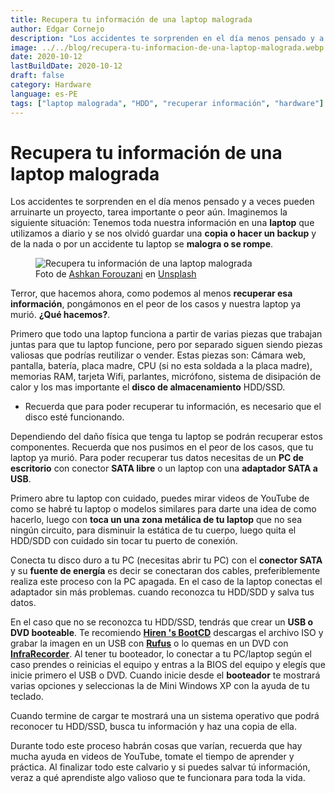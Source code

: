 ```yaml
---
title: Recupera tu información de una laptop malograda
author: Edgar Cornejo
description: "Los accidentes te sorprenden en el día menos pensado y a veces pueden arruinarte un proyecto, tarea importante o peor aún. Imaginemos la siguiente situación: Tenemos toda nuestra información  en una laptop que utilizamos a diario y se nos olvidó guardar una copia o hacer un backup y de la nada o por un accidente tu laptop se malogra o se rompe. "
image: ../../blog/recupera-tu-informacion-de-una-laptop-malograda.webp
date: 2020-10-12
lastBuildDate: 2020-10-12
draft: false
category: Hardware
language: es-PE
tags: ["laptop malograda", "HDD", "recuperar información", "hardware"]
---
```


# Recupera tu información de una laptop malograda

Los accidentes te sorprenden en el día menos pensado y a veces pueden arruinarte un proyecto, tarea importante o peor aún. Imaginemos la siguiente situación: Tenemos toda nuestra información en una **laptop** que utilizamos a diario y se nos olvidó guardar una **copia o hacer un backup** y de la nada o por un accidente tu laptop se **malogra o se rompe**.

<figure>
  <img src="../../blog/recupera-tu-informacion-de-una-laptop-malograda.webp" alt="Recupera tu información de una laptop malograda"/>
  <figcaption>Foto de <a href="https://unsplash.com/es/@ashkfor121" title="Ashkan Forouzani" target="_blank">Ashkan Forouzani</a> en <a href="https://unsplash.com/es/fotos/monitor-de-computadora-de-pantalla-plana-negro-zJsJV5CBGNE" title="Unsplash" target="_blank">Unsplash</a>
  </figcaption>
</figure>

Terror, que hacemos ahora, como podemos al menos **recuperar esa información**, pongámonos en el peor de los casos y nuestra laptop ya murió. **¿Qué hacemos?**.

Primero que todo una laptop funciona a partir de varias piezas que trabajan juntas para que tu laptop funcione, pero por separado siguen siendo piezas valiosas que podrías reutilizar o vender. Estas piezas son: Cámara web, pantalla, batería, placa madre, CPU (si no esta soldada a la placa madre), memorias RAM, tarjeta Wifi, parlantes, micrófono, sistema de disipación de calor y los mas importante el **disco de almacenamiento** HDD/SSD.

- Recuerda que para poder recuperar tu información, es necesario que el disco esté funcionando.

Dependiendo del daño física que tenga tu laptop se podrán recuperar estos componentes. Recuerda que nos pusimos en el peor de los casos, que tu laptop ya murió. Para poder recuperar tus datos necesitas de un **PC de escritorio** con conector **SATA libre** o un laptop con una **adaptador SATA a USB**.

Primero abre tu laptop con cuidado, puedes mirar videos de YouTube de como se habré tu laptop o modelos similares para darte una idea de como hacerlo, luego con **toca un una zona metálica de tu laptop** que no sea ningún circuito, para disminuir la estática de tu cuerpo, luego quita el HDD/SDD con cuidado sin tocar tu puerto de conexión.

Conecta tu disco duro a tu PC (necesitas abrir tu PC) con el **conector SATA** y su **fuente de energía** es decir se conectaran dos cables, preferiblemente realiza este proceso con la PC apagada. En el caso de la laptop conectas el adaptador sin más problemas. cuando reconozca tu HDD/SDD y salva tus datos.

En el caso que no se reconozca tu HDD/SSD, tendrás que crear un **USB o DVD booteable**. Te recomiendo <a href="https://www.hirensbootcd.org/download/" title="Hiren 's BootCD" target="_blank">**Hiren 's BootCD**</a> descargas el archivo ISO y grabar la imagen en un USB con <a href="https://rufus.ie/" title="Rufus" target="_blank">**Rufus**</a> o lo quemas en un DVD con <a href="http://infrarecorder.org/" title="InfraRecorder" target="_blank">**InfraRecorder**</a>. Al tener tu booteador, lo conectar a tu PC/laptop según el caso prendes o reinicias el equipo y entras a la BIOS del equipo y elegís que inicie primero el USB o DVD. Cuando inicie desde el **booteador** te mostrará varias opciones y seleccionas la de Mini Windows XP con la ayuda de tu teclado.

Cuando termine de cargar te mostrará una un sistema operativo que podrá reconocer tu HDD/SSD, busca tu información y haz una copia de ella.

Durante todo este proceso habrán cosas que varían, recuerda que hay mucha ayuda en videos de YouTube, tomate el tiempo de aprender y práctica. Al finalizar todo este calvario y si puedes salvar tú información, veraz a qué aprendiste algo valioso que te funcionara para toda la vida.
